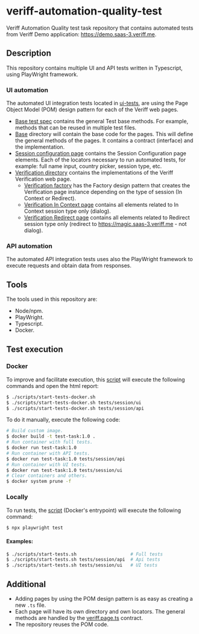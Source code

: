 # veriff-automation-quality-test
Veriff Automation Quality test task repository that contains automated tests from Veriff Demo application: https://demo.saas-3.veriff.me.

## Description
This repository contains multiple UI and API tests written in Typescript, using PlayWright framework.

### UI automation
The automated UI integration tests located in [ui-tests](tests/session/ui), are using the Page Object Model (POM) design pattern for each of the Veriff web pages.
- [Base test spec](tests/session/ui/base-ui.spec.ts) contains the general Test base methods. For example, methods that can be reused in multiple test files.
- [Base](pages/base) directory will contain the base code for the pages. This will define the general methods of the pages. It contains a contract (interface) and the implementation. 
- [Session configuration page](pages/session/session-configuration-page.ts) contains the Session Configuration page elements. Each of the locators necessary to run automated tests, for example: full name input, country picker, session type, etc.
- [Verification directory](pages/verification) contains the implementations of the Veriff Verification web page.
  - [Verification factory](pages/verification/verification-factory.page.ts) has the Factory design pattern that creates the Verification page instance depending on the type of session (In Context or Redirect).
  - [Verification In Context page](pages/verification/verification-in-context.page.ts) contains all elements related to In Context session type only (dialog).
  - [Verification Redirect page](pages/verification/verification-in-redirect.page.ts) contains all elements related to Redirect session type only (redirect to https://magic.saas-3.veriff.me - not dialog).

### API automation
The automated API integration tests uses also the PlayWright framework to execute requests and obtain data from responses.

## Tools
The tools used in this repository are:
- Node/npm.
- PlayWright.
- Typescript.
- Docker.

## Test execution
### Docker
To improve and facilitate execution, this [script](scripts/start-tests-docker.sh) will execute the following commands and open the html report:

```bash
$ ./scripts/start-tests-docker.sh
$ ./scripts/start-tests-docker.sh tests/session/ui
$ ./scripts/start-tests-docker.sh tests/session/api 
```

To do it manually, execute the following code:
```bash
# Build custom image.
$ docker build -t test-task:1.0 .
# Run container with full tests.
$ docker run test-task:1.0
# Run container with API tests.
$ docker run test-task:1.0 tests/session/api
# Run container with UI tests.
$ docker run test-task:1.0 tests/session/ui
# Clear containers and others.
$ docker system prune -f
```

### Locally

To run tests, the [script](scripts/start-tests.sh) (Docker's entrypoint) will execute the following command:
```bash
$ npx playwright test
```

#### Examples:
```bash
$ ./scripts/start-tests.sh                    # Full tests
$ ./scripts/start-tests.sh tests/session/api  # Api tests
$ ./scripts/start-tests.sh tests/session/ui   # UI tests
```

## Additional
- Adding pages by using the POM design pattern is as easy as creating a new `.ts` file.
- Each page will have its own directory and own locators. The general methods are handled by the [veriff.page.ts](pages/base/veriff.page.ts) contract.
- The repository reuses the POM code.